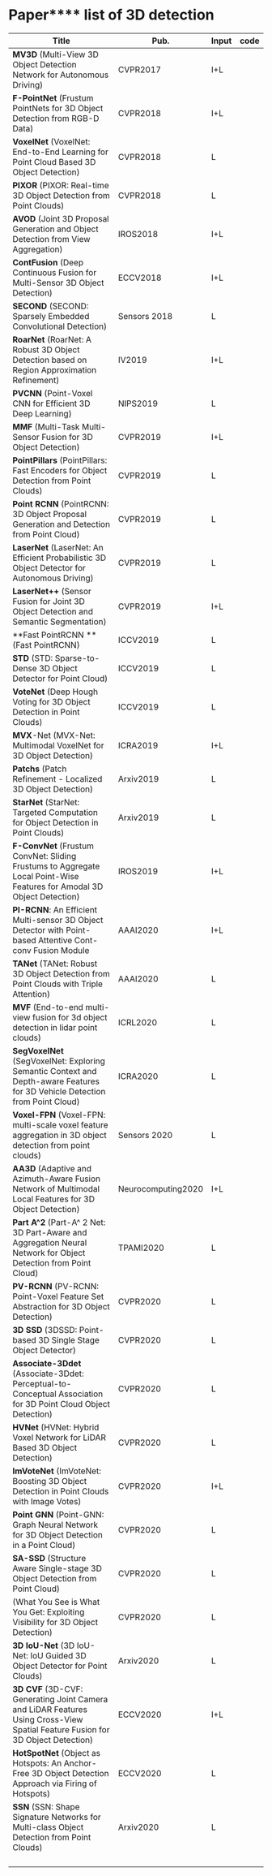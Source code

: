 # Paper**** list of 3D detection

| Title                                                        | Pub.               | Input | code |
| ------------------------------------------------------------ | ------------------ | ----- | ---- |
| **MV3D** (Multi-View 3D Object Detection Network for Autonomous Driving) | CVPR2017           | I+L   |      |
| **F-PointNet** (Frustum PointNets for 3D Object Detection from RGB-D Data) | CVPR2018           | I+L   |      |
| **VoxelNet** (VoxelNet: End-to-End Learning for Point Cloud Based 3D Object Detection) | CVPR2018           | L     |      |
| **PIXOR** (PIXOR: Real-time 3D Object Detection from Point Clouds) | CVPR2018           | L     |      |
| **AVOD** (Joint 3D Proposal Generation and Object Detection from View Aggregation) | IROS2018           | I+L   |      |
| **ContFusion** (Deep Continuous Fusion for Multi-Sensor 3D Object Detection) | ECCV2018           | I+L   |      |
| **SECOND** (SECOND: Sparsely Embedded Convolutional Detection) | Sensors 2018       | L     |      |
| **RoarNet** (RoarNet: A Robust 3D Object Detection based on Region Approximation Refinement) | IV2019             | I+L   |      |
| **PVCNN** (Point-Voxel CNN for Efficient 3D Deep Learning)   | NIPS2019           | L     |      |
| **MMF** (Multi-Task Multi-Sensor Fusion for 3D Object Detection) | CVPR2019           | I+L   |      |
| **PointPillars** (PointPillars: Fast Encoders for Object Detection from Point Clouds) | CVPR2019           | L     |      |
| **Point RCNN** (PointRCNN: 3D Object Proposal Generation and Detection from Point Cloud) | CVPR2019           | L     |      |
| **LaserNet** (LaserNet: An Efficient Probabilistic 3D Object Detector for Autonomous Driving) | CVPR2019           | L     |      |
| **LaserNet++** (Sensor Fusion for Joint 3D Object Detection and Semantic Segmentation) | CVPR2019           | I+L   |      |
| **Fast PointRCNN **(Fast PointRCNN)                          | ICCV2019           | L     |      |
| **STD** (STD: Sparse-to-Dense 3D Object Detector for Point Cloud) | ICCV2019           | L     |      |
| **VoteNet** (Deep Hough Voting for 3D Object Detection in Point Clouds) | ICCV2019           | L     |      |
| **MVX**-Net (MVX-Net: Multimodal VoxelNet for 3D Object Detection) | ICRA2019           | I+L   |      |
| **Patchs** (Patch Refinement - Localized 3D Object Detection) | Arxiv2019          | L     |      |
| **StarNet** (StarNet: Targeted Computation for Object Detection in Point Clouds) | Arxiv2019          | L     |      |
| **F-ConvNet** (Frustum ConvNet: Sliding Frustums to Aggregate Local Point-Wise Features for Amodal 3D Object Detection) | IROS2019           | I+L   |      |
| **PI-RCNN**: An Efficient Multi-sensor 3D Object Detector with Point-based Attentive Cont-conv Fusion Module | AAAI2020           | I+L   |      |
| **TANet** (TANet: Robust 3D Object Detection from Point Clouds with Triple Attention) | AAAI2020           | L     |      |
| **MVF** (End-to-end multi-view fusion for 3d object detection in lidar point clouds) | ICRL2020           | L     |      |
| **SegVoxelNet** (SegVoxelNet: Exploring Semantic Context and Depth-aware Features for 3D Vehicle Detection from Point Cloud) | ICRA2020           | L     |      |
| **Voxel-FPN** (Voxel-FPN: multi-scale voxel feature aggregation in 3D object detection from point clouds) | Sensors 2020       | L     |      |
| **AA3D** (Adaptive and Azimuth-Aware Fusion Network of Multimodal Local Features for 3D Object Detection) | Neurocomputing2020 | I+L   |      |
| **Part A^2** (Part-A^ 2 Net: 3D Part-Aware and Aggregation Neural Network for Object Detection from Point Cloud) | TPAMI2020          | L     |      |
| **PV-RCNN** (PV-RCNN: Point-Voxel Feature Set Abstraction for 3D Object Detection) | CVPR2020           | L     |      |
| **3D SSD** (3DSSD: Point-based 3D Single Stage Object Detector) | CVPR2020           | L     |      |
| **Associate-3Ddet** (Associate-3Ddet: Perceptual-to-Conceptual Association for 3D Point Cloud Object Detection) | CVPR2020           | L     |      |
| **HVNet** (HVNet: Hybrid Voxel Network for LiDAR Based 3D Object Detection) | CVPR2020           | L     |      |
| **ImVoteNet** (ImVoteNet: Boosting 3D Object Detection in Point Clouds with Image Votes) | CVPR2020           | I+L   |      |
| **Point GNN** (Point-GNN: Graph Neural Network for 3D Object Detection in a Point Cloud) | CVPR2020           | L     |      |
| **SA-SSD** (Structure Aware Single-stage 3D Object Detection from Point Cloud) | CVPR2020           | L     |      |
| (What You See is What You Get: Exploiting Visibility for 3D Object Detection) | CVPR2020           | L     |      |
| **3D IoU-Net** (3D IoU-Net: IoU Guided 3D Object Detector for Point Clouds) | Arxiv2020          | L     |      |
| **3D CVF** (3D-CVF: Generating Joint Camera and LiDAR Features Using Cross-View Spatial Feature Fusion for 3D Object Detection) | ECCV2020           | I+L   |      |
| **HotSpotNet** (Object as Hotspots: An Anchor-Free 3D Object Detection Approach via Firing of Hotspots) | ECCV2020           | L     |      |
| **SSN** (SSN: Shape Signature Networks for Multi-class Object Detection from Point Clouds) | Arxiv2020          | L     |      |
|                                                              |                    |       |      |
|                                                              |                    |       |      |
|                                                              |                    |       |      |
|                                                              |                    |       |      |